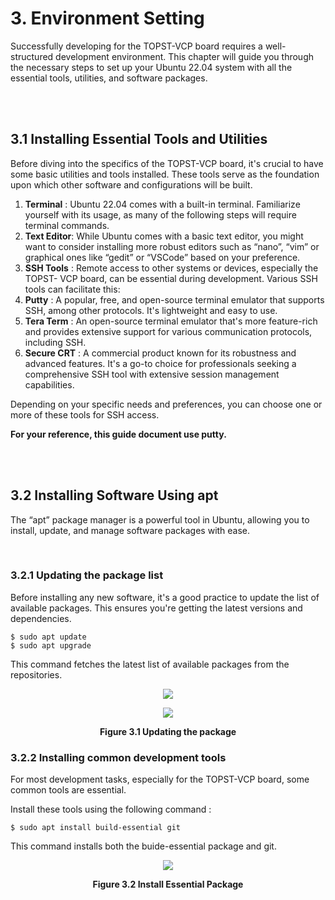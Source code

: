 # 3. Environment Setting

Successfully developing for the TOPST-VCP board requires a well-structured development environment. This chapter will guide you through the necessary steps to set up your Ubuntu 22.04 system with all the essential tools, utilities, and software packages.

<br/><br/>

## 3.1 Installing Essential Tools and Utilities

Before diving into the specifics of the TOPST-VCP board, it's crucial to have some basic utilities and tools installed. These tools serve as the foundation upon which other software and configurations will be built.

1. **Terminal** : Ubuntu 22.04 comes with a built-in terminal. Familiarize yourself with its usage, as many of the following steps will require terminal commands.
2. **Text Editor**: While Ubuntu comes with a basic text editor, you might want to consider installing more robust editors such as “nano”, “vim” or graphical ones like “gedit” or “VSCode” based on your preference.
3. **SSH Tools** : Remote access to other systems or devices, especially the TOPST- VCP board, can be essential during development. Various SSH tools can facilitate this:
4. **Putty** : A popular, free, and open-source terminal emulator that supports SSH, among other protocols. It's lightweight and easy to use.
5. **Tera Term** : An open-source terminal emulator that's more feature-rich and provides extensive support for various communication protocols, including SSH.
6. **Secure CRT** : A commercial product known for its robustness and advanced features. It's a go-to choice for professionals seeking a comprehensive SSH tool with extensive session management capabilities.

Depending on your specific needs and preferences, you can choose one or more of these tools for SSH access.  

**For your reference, this guide document use putty.**

<br/><br/>

## 3.2 Installing Software Using apt

The “apt” package manager is a powerful tool in Ubuntu, allowing you to install, update, and manage software packages with ease.

<br/>

### 3.2.1 Updating the package list

Before installing any new software, it's a good practice to update the list of available packages. This ensures you're getting the latest versions and dependencies.

```
$ sudo apt update
$ sudo apt upgrade
```

This command fetches the latest list of available packages from the repositories.

<p align="center"><img src="https://github.com/topst-development/Documentation/assets/161264431/d4db7a9b-bb57-4001-9b25-96ffa26fc4f9"></p>
<p align="center"><img src="https://github.com/topst-development/Documentation/assets/161264431/8b8c120a-3ac0-4873-b29c-e95644a43393"></p>
<p align="center"><strong>Figure 3.1 Updating the package</strong>

<br/>

### 3.2.2 Installing common development tools

For most development tasks, especially for the TOPST-VCP board, some common tools are essential.

Install these tools using the following command :

```
$ sudo apt install build-essential git
```

This command installs both the buide-essential package and git.

<p align="center">
    <img src="https://github.com/topst-development/Documentation/assets/161264431/1aa6ab5e-bd4f-404a-9fbd-20e04b85664d">
</p>
<p align="center"><strong>Figure 3.2 Install Essential Package</strong></p>
